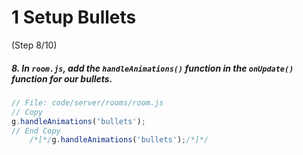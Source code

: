 # 1 Setup Bullets
 (Step 8/10)

##### 8. In `room.js`, add the `handleAnimations()` function in the `onUpdate()` function for our bullets.

``` javascript
// File: code/server/rooms/room.js
// Copy
g.handleAnimations('bullets');
// End Copy
	/*[*/g.handleAnimations('bullets');/*]*/
```